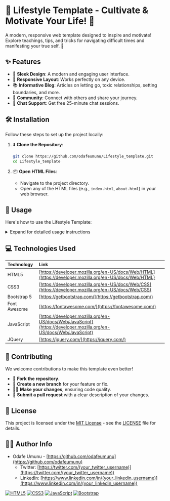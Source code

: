 # 🌟 Lifestyle Template - Cultivate & Motivate Your Life! 🚀

A modern, responsive web template designed to inspire and motivate! Explore teachings, tips, and tricks for navigating difficult times and manifesting your true self. 💖

## ✨ Features

*   🎨 **Sleek Design**: A modern and engaging user interface.
*   📱 **Responsive Layout**: Works perfectly on any device.
*   📚 **Informative Blog**: Articles on letting go, toxic relationships, setting boundaries, and more.
*   🤝 **Community**: Connect with others and share your journey.
*   💬 **Chat Support**: Get free 25-minute chat sessions.

## 🛠️ Installation

Follow these steps to set up the project locally:

1.  ⬇️ **Clone the Repository**:

    ```bash
    git clone https://github.com/odafeumunu/Lifestyle_template.git
    cd Lifestyle_template
    ```

2.  📦 **Open HTML Files**:

    *   Navigate to the project directory.
    *   Open any of the HTML files (e.g., `index.html`, `about.html`) in your web browser.

## 🚀 Usage

Here's how to use the Lifestyle Template:

<details>
<summary>Expand for detailed usage instructions</summary>

1.  **Homepage**:
    *   Explore the carousel to discover different motivational themes.
    *   Click on the "GET STARTED" button to navigate to key sections.

    ![Homepage Screenshot](images/wo.jpg)

2.  **About Us**:
    *   Learn more about our mission and team.
    *   Read collection highlights and get inspired.

    ![About Us Screenshot](images/we.jpg)

3.  **Blog**:
    *   Browse articles on various lifestyle topics.
    *   Click "Read more" to dive into insightful content.

    ![Blog Screenshot](images/one.jpg)

4.  **Services**:
     * Discover the services provided to better your lifestyle.

    ![Services Screenshot](images/speed.jpg)

</details>

## 💻 Technologies Used

| Technology                                   | Link                                                     |
| :------------------------------------------- | :------------------------------------------------------- |
| HTML5                                        | [https://developer.mozilla.org/en-US/docs/Web/HTML](https://developer.mozilla.org/en-US/docs/Web/HTML) |
| CSS3                                         | [https://developer.mozilla.org/en-US/docs/Web/CSS](https://developer.mozilla.org/en-US/docs/Web/CSS)   |
| Bootstrap 5                                  | [https://getbootstrap.com/](https://getbootstrap.com/)     |
| Font Awesome                                 | [https://fontawesome.com/](https://fontawesome.com/)     |
| JavaScript                                   | [https://developer.mozilla.org/en-US/docs/Web/JavaScript](https://developer.mozilla.org/en-US/docs/Web/JavaScript) |
| JQuery | [https://jquery.com/](https://jquery.com/) |

## 🤝 Contributing

We welcome contributions to make this template even better!

*   🌟 **Fork the repository**.
*   🌱 **Create a new branch** for your feature or fix.
*   👩‍💻 **Make your changes**, ensuring code quality.
*   🎁 **Submit a pull request** with a clear description of your changes.

## 📜 License

This project is licensed under the [MIT License](LICENSE) - see the [LICENSE](LICENSE) file for details.

## 👨‍💻 Author Info

*   Odafe Umunu - [https://github.com/odafeumunu](https://github.com/odafeumunu)
    *   Twitter: [https://twitter.com/(your_twitter_username)](https://twitter.com/(your_twitter_username))
    *   LinkedIn: [https://www.linkedin.com/in/(your_linkedin_username)](https://www.linkedin.com/in/(your_linkedin_username))

[![HTML5](https://img.shields.io/badge/html5-%23E34F26.svg?style=for-the-badge&logo=html5&logoColor=white)](https://github.com/odafeumunu/Lifestyle_template)
[![CSS3](https://img.shields.io/badge/css3-%231572B6.svg?style=for-the-badge&logo=css3&logoColor=white)](https://github.com/odafeumunu/Lifestyle_template)
[![JavaScript](https://img.shields.io/badge/javascript-%23323330.svg?style=for-the-badge&logo=javascript&logoColor=%23F7DF1E)](https://github.com/odafeumunu/Lifestyle_template)
[![Bootstrap](https://img.shields.io/badge/bootstrap-%23563D7C.svg?style=for-the-badge&logo=bootstrap&logoColor=white)](https://github.com/odafeumunu/Lifestyle_template)
